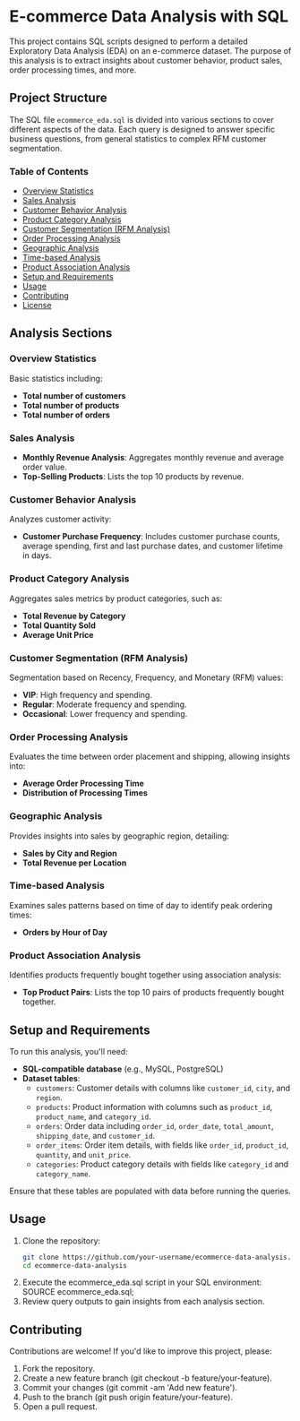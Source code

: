 # E-commerce Data Analysis with SQL

This project contains SQL scripts designed to perform a detailed Exploratory Data Analysis (EDA) on an e-commerce dataset. The purpose of this analysis is to extract insights about customer behavior, product sales, order processing times, and more.

## Project Structure

The SQL file `ecommerce_eda.sql` is divided into various sections to cover different aspects of the data. Each query is designed to answer specific business questions, from general statistics to complex RFM customer segmentation.

### Table of Contents
- [Overview Statistics](#overview-statistics)
- [Sales Analysis](#sales-analysis)
- [Customer Behavior Analysis](#customer-behavior-analysis)
- [Product Category Analysis](#product-category-analysis)
- [Customer Segmentation (RFM Analysis)](#customer-segmentation-rfm-analysis)
- [Order Processing Analysis](#order-processing-analysis)
- [Geographic Analysis](#geographic-analysis)
- [Time-based Analysis](#time-based-analysis)
- [Product Association Analysis](#product-association-analysis)
- [Setup and Requirements](#setup-and-requirements)
- [Usage](#usage)
- [Contributing](#contributing)
- [License](#license)

## Analysis Sections

### Overview Statistics
Basic statistics including:
- **Total number of customers**
- **Total number of products**
- **Total number of orders**

### Sales Analysis
- **Monthly Revenue Analysis**: Aggregates monthly revenue and average order value.
- **Top-Selling Products**: Lists the top 10 products by revenue.

### Customer Behavior Analysis
Analyzes customer activity:
- **Customer Purchase Frequency**: Includes customer purchase counts, average spending, first and last purchase dates, and customer lifetime in days.

### Product Category Analysis
Aggregates sales metrics by product categories, such as:
- **Total Revenue by Category**
- **Total Quantity Sold**
- **Average Unit Price**

### Customer Segmentation (RFM Analysis)
Segmentation based on Recency, Frequency, and Monetary (RFM) values:
- **VIP**: High frequency and spending.
- **Regular**: Moderate frequency and spending.
- **Occasional**: Lower frequency and spending.

### Order Processing Analysis
Evaluates the time between order placement and shipping, allowing insights into:
- **Average Order Processing Time**
- **Distribution of Processing Times**

### Geographic Analysis
Provides insights into sales by geographic region, detailing:
- **Sales by City and Region**
- **Total Revenue per Location**

### Time-based Analysis
Examines sales patterns based on time of day to identify peak ordering times:
- **Orders by Hour of Day**

### Product Association Analysis
Identifies products frequently bought together using association analysis:
- **Top Product Pairs**: Lists the top 10 pairs of products frequently bought together.

## Setup and Requirements

To run this analysis, you'll need:
- **SQL-compatible database** (e.g., MySQL, PostgreSQL)
- **Dataset tables**:
  - `customers`: Customer details with columns like `customer_id`, `city`, and `region`.
  - `products`: Product information with columns such as `product_id`, `product_name`, and `category_id`.
  - `orders`: Order data including `order_id`, `order_date`, `total_amount`, `shipping_date`, and `customer_id`.
  - `order_items`: Order item details, with fields like `order_id`, `product_id`, `quantity`, and `unit_price`.
  - `categories`: Product category details with fields like `category_id` and `category_name`.

Ensure that these tables are populated with data before running the queries.

## Usage

1. Clone the repository:
   ```bash
   git clone https://github.com/your-username/ecommerce-data-analysis.git
   cd ecommerce-data-analysis
2. Execute the ecommerce_eda.sql script in your SQL environment:
    SOURCE ecommerce_eda.sql;
3. Review query outputs to gain insights from each analysis section.

## Contributing
Contributions are welcome! If you'd like to improve this project, please:

1. Fork the repository.
2. Create a new feature branch (git checkout -b feature/your-feature).
3. Commit your changes (git commit -am 'Add new feature').
4. Push to the branch (git push origin feature/your-feature).
5. Open a pull request.